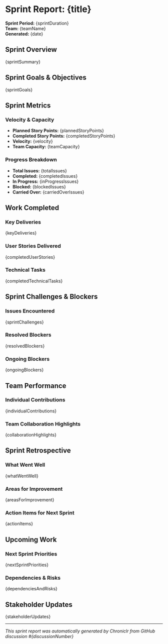 # Sprint Report: {title}

**Sprint Period:** {sprintDuration}  
**Team:** {teamName}  
**Generated:** {date}

## Sprint Overview

{sprintSummary}

## Sprint Goals & Objectives

{sprintGoals}

## Sprint Metrics

### Velocity & Capacity
- **Planned Story Points:** {plannedStoryPoints}
- **Completed Story Points:** {completedStoryPoints}
- **Velocity:** {velocity}
- **Team Capacity:** {teamCapacity}

### Progress Breakdown
- **Total Issues:** {totalIssues}
- **Completed:** {completedIssues}
- **In Progress:** {inProgressIssues}
- **Blocked:** {blockedIssues}
- **Carried Over:** {carriedOverIssues}

## Work Completed

### Key Deliveries
{keyDeliveries}

### User Stories Delivered
{completedUserStories}

### Technical Tasks
{completedTechnicalTasks}

## Sprint Challenges & Blockers

### Issues Encountered
{sprintChallenges}

### Resolved Blockers
{resolvedBlockers}

### Ongoing Blockers
{ongoingBlockers}

## Team Performance

### Individual Contributions
{individualContributions}

### Team Collaboration Highlights
{collaborationHighlights}

## Sprint Retrospective

### What Went Well
{whatWentWell}

### Areas for Improvement
{areasForImprovement}

### Action Items for Next Sprint
{actionItems}

## Upcoming Work

### Next Sprint Priorities
{nextSprintPriorities}

### Dependencies & Risks
{dependenciesAndRisks}

## Stakeholder Updates

{stakeholderUpdates}

---
*This sprint report was automatically generated by Chroniclr from GitHub discussion #{discussionNumber}*